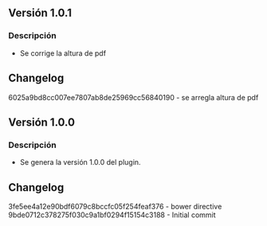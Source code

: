 ## Versión 1.0.1

### Descripción
* Se corrige la altura de pdf

## Changelog
6025a9bd8cc007ee7807ab8de25969cc56840190 - se arregla altura de pdf

## Versión 1.0.0

### Descripción
* Se genera la versión 1.0.0 del plugin.

## Changelog
3fe5ee4a12e90bdf6079c8bccfc05f254feaf376 - bower directive
9bde0712c378275f030c9a1bf0294f15154c3188 - Initial commit
